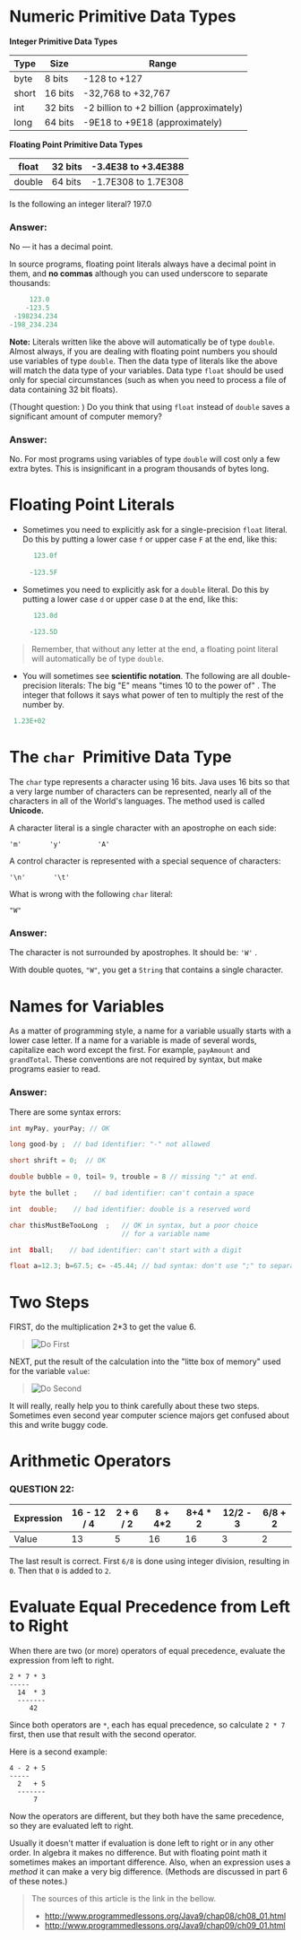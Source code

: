 # Numeric Primitive Data Types



**Integer Primitive Data Types**

| **Type** | **Size** | Range                                    |
| -------- | -------- | ---------------------------------------- |
| byte     | 8 bits   | -128 to +127                             |
| short    | 16 bits  | -32,768 to +32,767                       |
| int      | 32 bits  | -2 billion to +2 billion (approximately) |
| long     | 64 bits  | -9E18 to +9E18 (approximately)           |



**Floating Point Primitive Data Types**

| float  | 32 bits | -3.4E38 to +3.4E388 |
| ------ | ------- | ------------------- |
| double | 64 bits | -1.7E308 to 1.7E308 |



Is the following an integer literal? 197.0

### Answer:

No — it has a decimal point.



In source programs, floating point literals always have a decimal point in them, and **no commas** although you can used underscore to separate thousands:

```java
     123.0       
    -123.5     
 -198234.234   
-198_234.234
```



**Note:** Literals written like the above will automatically be of type `double`. Almost always, if you are dealing with floating point numbers you should use variables of type `double`. Then the data type of literals like the above will match the data type of your variables. Data type `float` should be used only for special circumstances (such as when you need to process a file of data containing 32 bit floats).



(Thought question: ) Do you think that using `float` instead of `double` saves a significant amount of computer memory?

### Answer:

No. For most programs using variables of type `double` will cost only a few extra bytes. This is insignificant in a program thousands of bytes long.



# Floating Point Literals

- Sometimes you need to explicitly ask for a single-precision `float` literal. Do this by putting a lower case `f` or upper case `F` at the end, like this:

```java
      123.0f 
        
     -123.5F
```



- Sometimes you need to explicitly ask for a `double` literal. Do this by putting a lower case `d` or upper case `D` at the end, like this:

```java
      123.0d  
       
     -123.5D 
```



> Remember, that without any letter at the end, a floating point literal will automatically be of type `double`.



- You will sometimes see **scientific notation**. The following are all double-precision literals: The big "E" means "times 10 to the power of" . The integer that follows it says what power of ten to multiply the rest of the number by.

```java
 1.23E+02
```



# The `char `Primitive Data Type

The `char` type represents a character using 16 bits. Java uses 16 bits so that a very large number of characters can be represented, nearly all of the characters in all of the World's languages. The method used is called **Unicode.**

A character literal is a single character with an apostrophe on each side:

```
'm'       'y'         'A'
```

A control character is represented with a special sequence of characters:

```
'\n'       '\t'
```



What is wrong with the following `char` literal:

```
"W"
```

### Answer:

The character is not surrounded by apostrophes. It should be: `'W'` .

With double quotes, `"W"`, you get a `String` that contains a single character.

# Names for Variables

As a matter of programming style, a name for a variable usually starts with a lower case letter. If a name for a variable is made of several words, capitalize each word except the first. For example, `payAmount` and `grandTotal`. These conventions are not required by syntax, but make programs easier to read.

### Answer:

There are some syntax errors:

```java
int myPay, yourPay; // OK

long good-by ;  // bad identifier: "-" not allowed

short shrift = 0;  // OK

double bubble = 0, toil= 9, trouble = 8 // missing ";" at end.

byte the bullet ;    // bad identifier: can't contain a space

int  double;    // bad identifier: double is a reserved word

char thisMustBeTooLong  ;   // OK in syntax, but a poor choice 
                            // for a variable name

int  8ball;    // bad identifier: can't start with a digit

float a=12.3; b=67.5; c= -45.44; // bad syntax: don't use ";" to separate variables
```



# Two Steps

FIRST, do the multiplication 2*3 to get the value 6.

> ![Do First](http://www.programmedlessons.org/Java9/chap09/doFirst.gif)

NEXT, put the result of the calculation into the "litte box of memory" used for the variable `value`:

> ![Do Second](http://www.programmedlessons.org/Java9/chap09/doSecond.gif)

It will really, really help you to think carefully about these two steps. Sometimes even second year computer science majors get confused about this and write buggy code.



# Arithmetic Operators



### QUESTION 22:

| Expression | 16 - 12 / 4 | 2 + 6 / 2 | 8 + 4*2 | 8+4 * 2 | 12/2 - 3 | 6/8 + 2 |
| ---------- | ----------- | --------- | ------- | ------- | -------- | ------- |
| Value      | 13          | 5         | 16      | 16      | 3        | 2       |

The last result is correct. First `6/8` is done using integer division, resulting in `0`. Then that `0` is added to `2`.



# Evaluate Equal Precedence from Left to Right

When there are two (or more) operators of equal precedence, evaluate the expression from left to right.

```
2 * 7 * 3 
-----
  14  * 3
  -------
     42
```

Since both operators are `*`, each has equal precedence, so calculate `2 * 7` first, then use that result with the second operator.

Here is a second example:

```
4 - 2 + 5
-----
  2   + 5
  -------
      7
```

Now the operators are different, but they both have the same precedence, so they are evaluated left to right.

Usually it doesn't matter if evaluation is done left to right or in any other order. In algebra it makes no difference. But with floating point math it sometimes makes an important difference. Also, when an expression uses a *method* it can make a very big difference. (Methods are discussed in part 6 of these notes.)



> The sources of this article is the link in the bellow.
>
> - http://www.programmedlessons.org/Java9/chap08/ch08_01.html
> - http://www.programmedlessons.org/Java9/chap09/ch09_01.html

